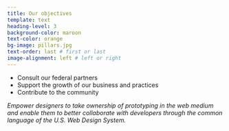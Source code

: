```yaml
---
title: Our objectives
template: text
heading-level: 3
background-color: maroon
text-color: orange
bg-image: pillars.jpg
text-order: last # first or last
image-alignment: left # left or right
---
```


- Consult our federal partners
- Support the growth of our business and practices
- Contribute to the community

*Empower designers to take ownership of prototyping in the web medium and enable them to better collaborate with developers through the common language of the U.S. Web Design System.*
